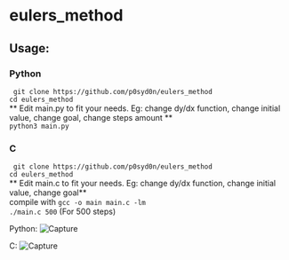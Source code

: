 # eulers_method

## Usage:  
### Python  
``` git clone https://github.com/p0syd0n/eulers_method```  
```cd eulers_method```  
** Edit main.py to fit your needs. Eg: change dy/dx function, change initial value, change goal, change steps amount **  
``` python3 main.py ```  
   
  
### C  
``` git clone https://github.com/p0syd0n/eulers_method```  
```cd eulers_method```  
** Edit main.c to fit your needs. Eg: change dy/dx function, change initial value, change goal**  
compile with ```gcc -o main main.c -lm```  
```./main.c 500``` (For 500 steps)  








Python:
![Capture](https://github.com/user-attachments/assets/aeccd8ca-1aa1-441f-9240-a6db5fc14160)

C:
![Capture](https://github.com/user-attachments/assets/96217f25-c48c-43fd-9e8c-75ce40600f69)

